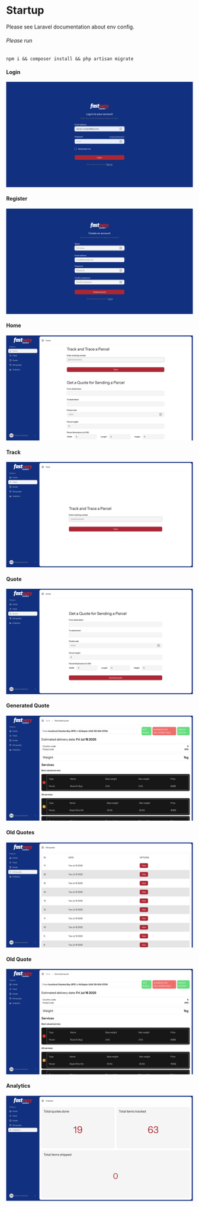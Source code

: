# Startup

Please see Laravel documentation about env config.

###### Please run
```plain
npm i && composer install && php artisan migrate
```

#### Login
![Login](./assets/login.png)
#### Register
![Register](./assets/register.png)
#### Home
![Home](./assets/home.png)
#### Track
![Track](./assets/track.png)
#### Quote
![Quote](./assets/quote.png)
#### Generated Quote
![Generated Quote](./assets/generated-quote.png)
#### Old Quotes
![Old Quotes](./assets/old-quotes.png)
#### Old Quote
![Old Quote](./assets/generated-quote.png)
#### Analytics
![Analytics](./assets/analytics.png)
